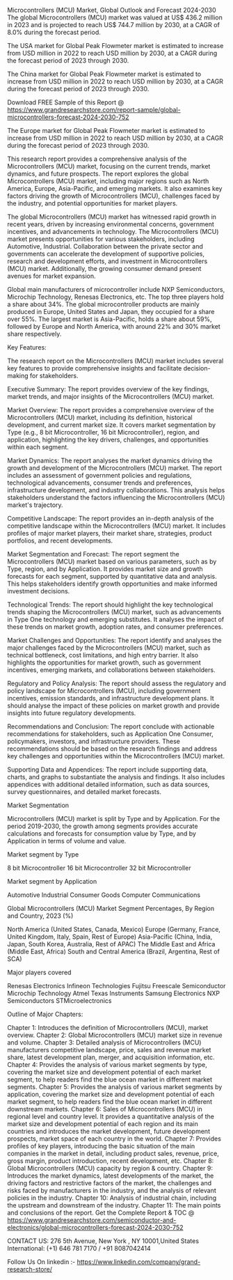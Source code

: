 Microcontrollers (MCU) Market, Global Outlook and Forecast 2024-2030
The global Microcontrollers (MCU) market was valued at US$ 436.2 million in 2023 and is projected to reach US$ 744.7 million by 2030, at a CAGR of 8.0% during the forecast period.

The USA market for Global Peak Flowmeter market is estimated to increase from USD million in 2022 to reach USD million by 2030, at a CAGR during the forecast period of 2023 through 2030.

The China market for Global Peak Flowmeter market is estimated to increase from USD million in 2022 to reach USD million by 2030, at a CAGR during the forecast period of 2023 through 2030.

Download FREE Sample of this Report @ https://www.grandresearchstore.com/report-sample/global-microcontrollers-forecast-2024-2030-752

The Europe market for Global Peak Flowmeter market is estimated to increase from USD million in 2022 to reach USD million by 2030, at a CAGR during the forecast period of 2023 through 2030.

This research report provides a comprehensive analysis of the Microcontrollers (MCU) market, focusing on the current trends, market dynamics, and future prospects. The report explores the global Microcontrollers (MCU) market, including major regions such as North America, Europe, Asia-Pacific, and emerging markets. It also examines key factors driving the growth of Microcontrollers (MCU), challenges faced by the industry, and potential opportunities for market players.

The global Microcontrollers (MCU) market has witnessed rapid growth in recent years, driven by increasing environmental concerns, government incentives, and advancements in technology. The Microcontrollers (MCU) market presents opportunities for various stakeholders, including Automotive, Industrial. Collaboration between the private sector and governments can accelerate the development of supportive policies, research and development efforts, and investment in Microcontrollers (MCU) market. Additionally, the growing consumer demand present avenues for market expansion.

Global main manufacturers of microcontroller include NXP Semiconductors, Microchip Technology, Renesas Electronics, etc. The top three players hold a share about 34%. The global microcontroller products are mainly produced in Europe, United States and Japan, they occupied for a share over 55%. The largest market is Asia-Pacific, holds a share about 59%, followed by Europe and North America, with around 22% and 30% market share respectively.

Key Features:

The research report on the Microcontrollers (MCU) market includes several key features to provide comprehensive insights and facilitate decision-making for stakeholders.

Executive Summary: The report provides overview of the key findings, market trends, and major insights of the Microcontrollers (MCU) market.

Market Overview: The report provides a comprehensive overview of the Microcontrollers (MCU) market, including its definition, historical development, and current market size. It covers market segmentation by Type (e.g., 8 bit Microcontroller, 16 bit Microcontroller), region, and application, highlighting the key drivers, challenges, and opportunities within each segment.

Market Dynamics: The report analyses the market dynamics driving the growth and development of the Microcontrollers (MCU) market. The report includes an assessment of government policies and regulations, technological advancements, consumer trends and preferences, infrastructure development, and industry collaborations. This analysis helps stakeholders understand the factors influencing the Microcontrollers (MCU) market's trajectory.

Competitive Landscape: The report provides an in-depth analysis of the competitive landscape within the Microcontrollers (MCU) market. It includes profiles of major market players, their market share, strategies, product portfolios, and recent developments.

Market Segmentation and Forecast: The report segment the Microcontrollers (MCU) market based on various parameters, such as by Type, region, and by Application. It provides market size and growth forecasts for each segment, supported by quantitative data and analysis. This helps stakeholders identify growth opportunities and make informed investment decisions.

Technological Trends: The report should highlight the key technological trends shaping the Microcontrollers (MCU) market, such as advancements in Type One technology and emerging substitutes. It analyses the impact of these trends on market growth, adoption rates, and consumer preferences.

Market Challenges and Opportunities: The report identify and analyses the major challenges faced by the Microcontrollers (MCU) market, such as technical bottleneck, cost limitations, and high entry barrier. It also highlights the opportunities for market growth, such as government incentives, emerging markets, and collaborations between stakeholders.

Regulatory and Policy Analysis: The report should assess the regulatory and policy landscape for Microcontrollers (MCU), including government incentives, emission standards, and infrastructure development plans. It should analyse the impact of these policies on market growth and provide insights into future regulatory developments.

Recommendations and Conclusion: The report conclude with actionable recommendations for stakeholders, such as Application One Consumer, policymakers, investors, and infrastructure providers. These recommendations should be based on the research findings and address key challenges and opportunities within the Microcontrollers (MCU) market.

Supporting Data and Appendices: The report include supporting data, charts, and graphs to substantiate the analysis and findings. It also includes appendices with additional detailed information, such as data sources, survey questionnaires, and detailed market forecasts.

Market Segmentation

Microcontrollers (MCU) market is split by Type and by Application. For the period 2019-2030, the growth among segments provides accurate calculations and forecasts for consumption value by Type, and by Application in terms of volume and value.

Market segment by Type

8 bit Microcontroller
16 bit Microcontroller
32 bit Microcontroller

Market segment by Application

Automotive
Industrial
Consumer Goods
Computer
Communications

Global Microcontrollers (MCU) Market Segment Percentages, By Region and Country, 2023 (%)

North America (United States, Canada, Mexico)
Europe (Germany, France, United Kingdom, Italy, Spain, Rest of Europe)
Asia-Pacific (China, India, Japan, South Korea, Australia, Rest of APAC)
The Middle East and Africa (Middle East, Africa)
South and Central America (Brazil, Argentina, Rest of SCA)

Major players covered

Renesas Electronics
Infineon Technologies
Fujitsu
Freescale Semiconductor
Microchip Technology
Atmel
Texas Instruments
Samsung Electronics
NXP Semiconductors
STMicroelectronics

Outline of Major Chapters:

Chapter 1: Introduces the definition of Microcontrollers (MCU), market overview.
Chapter 2: Global Microcontrollers (MCU) market size in revenue and volume.
Chapter 3: Detailed analysis of Microcontrollers (MCU) manufacturers competitive landscape, price, sales and revenue market share, latest development plan, merger, and acquisition information, etc.
Chapter 4: Provides the analysis of various market segments by type, covering the market size and development potential of each market segment, to help readers find the blue ocean market in different market segments.
Chapter 5: Provides the analysis of various market segments by application, covering the market size and development potential of each market segment, to help readers find the blue ocean market in different downstream markets.
Chapter 6: Sales of Microcontrollers (MCU) in regional level and country level. It provides a quantitative analysis of the market size and development potential of each region and its main countries and introduces the market development, future development prospects, market space of each country in the world.
Chapter 7: Provides profiles of key players, introducing the basic situation of the main companies in the market in detail, including product sales, revenue, price, gross margin, product introduction, recent development, etc.
Chapter 8: Global Microcontrollers (MCU) capacity by region & country.
Chapter 9: Introduces the market dynamics, latest developments of the market, the driving factors and restrictive factors of the market, the challenges and risks faced by manufacturers in the industry, and the analysis of relevant policies in the industry.
Chapter 10: Analysis of industrial chain, including the upstream and downstream of the industry.
Chapter 11: The main points and conclusions of the report.
Get the Complete Report & TOC @ https://www.grandresearchstore.com/semiconductor-and-electronics/global-microcontrollers-forecast-2024-2030-752

CONTACT US:
276 5th Avenue, New York , NY 10001,United States
International: (+1) 646 781 7170 / +91 8087042414

Follow Us On linkedin :- https://www.linkedin.com/company/grand-research-store/
